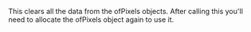 This clears all the data from the ofPixels objects. After calling this you'll need to allocate the ofPixels object again to use it.

